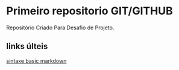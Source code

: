 # Primeiro repositorio GIT/GITHUB
Repositório Criado Para Desafio de Projeto.

## links últeis 
[sintaxe basic markdown](https://www.markdownguide.org/basic-syntax/)
